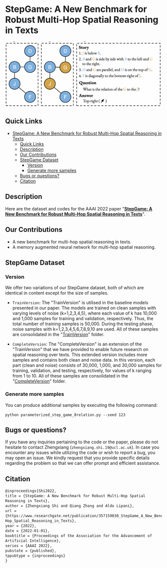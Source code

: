# StepGame: A New Benchmark for Robust Multi-Hop Spatial Reasoning in Texts

<p align="center">
  <a><img src="Figure/FrontExample.png" width="650"></a>
  <br />
</p>

## Quick Links
- [StepGame: A New Benchmark for Robust Multi-Hop Spatial Reasoning in Texts](#stepgame-a-new-benchmark-for-robust-multi-hop-spatial-reasoning-in-texts)
  - [Quick Links](#quick-links)
  - [Description](#description)
  - [Our Contributions](#our-contributions)
  - [StepGame Dataset](#stepgame-dataset)
    - [Version](#version)
    - [Generate more samples](#generate-more-samples)
  - [Bugs or questions?](#bugs-or-questions)
  - [Citation](#citation)

## Description
Here are the dataset and codes for the AAAI 2022 paper "[**StepGame: A New Benchmark for Robust Multi-Hop Spatial Reasoning in Texts**](https://ojs.aaai.org/index.php/AAAI/article/view/21383)".

## Our Contributions
* A new benchmark for multi-hop spatial reasoning in texts.
* A memory augmented neural network for multi-hop spatial reasoning.

## StepGame Dataset
### Version
We offer two variations of our StepGame dataset, both of which are identical in content except for the size of samples.
- `TrainVersion`: The "TrainVersion" is utilised in the baseline models presented in our paper. The models are trained on clean samples with varying levels of noise (k=1,2,3,4,5), where each value of k has 10,000 and 1,000 samples for training and validation, respectively. Thus, the total number of training samples is 50,000. During the testing phase, noise samples with k=1,2,3,4,5,6,7,8,9,10 are used. All of these samples are consolidated in the "[TrainVersion](Dataset/TrainVersion)" folder.

- `CompleteVersion`: The "CompleteVersion" is an extension of the "TrainVersion" that we have provided to enable future research on spatial reasoning over texts. This extended version includes more samples and contains both clean and noise data. In this version, each part (clean and noise) consists of 30,000, 1,000, and 30,000 samples for training, validation, and testing, respectively, for values of k ranging from 1 to 10. All of these samples are consolidated in the "[CompleteVersion](Dataset/CompleteVersion)" folder.

### Generate more samples
You can produce additional samples by executing the following command:
```
python parameterized_step_game_8relation.py --seed 123
```

## Bugs or questions?
If you have any inquiries pertaining to the code or the paper, please do not hesitate to contact Zhengxiang (`zhengxiang.shi.19@ucl.ac.uk`). In case you encounter any issues while utilizing the code or wish to report a bug, you may open an issue. We kindly request that you provide specific details regarding the problem so that we can offer prompt and efficient assistance.

## Citation
```
@inproceedings{Shi2022,
title = {StepGame: A New Benchmark for Robust Multi-Hop Spatial Reasoning in Texts},
author = {Zhengxiang Shi and Qiang Zhang and Aldo Lipani},
url = {https://www.researchgate.net/publication/357159030_StepGame_A_New_Benchmark_for_Robust_Multi-Hop_Spatial_Reasoning_in_Texts},
year = {2022},
date = {2022-01-01},
booktitle = {Proceedings of the Association for the Advancement of Artificial Intelligence},
series = {AAAI 2022},
pubstate = {published},
tppubtype = {inproceedings}
}
```

